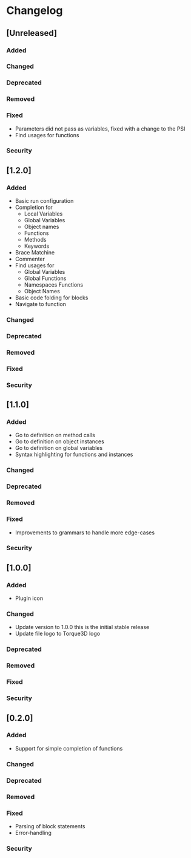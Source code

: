 # Changelog

## [Unreleased]
### Added

### Changed

### Deprecated

### Removed

### Fixed
- Parameters did not pass as variables, fixed with a change to the PSI
- Find usages for functions
### Security
## [1.2.0]
### Added
- Basic run configuration
- Completion for
  - Local Variables
  - Global Variables
  - Object names
  - Functions
  - Methods
  - Keywords
- Brace Matchine
- Commenter
- Find usages for
  - Global Variables
  - Global Functions
  - Namespaces Functions
  - Object Names
- Basic code folding for blocks
- Navigate to function
### Changed

### Deprecated

### Removed

### Fixed

### Security
## [1.1.0]
### Added
- Go to definition on method calls
- Go to definition on object instances
- Go to definition on global variables
- Syntax highlighting for functions and instances

### Changed

### Deprecated

### Removed

### Fixed
- Improvements to grammars to handle more edge-cases

### Security
## [1.0.0]
### Added
- Plugin icon

### Changed
- Update version to 1.0.0 this is the initial stable release
- Update file logo to Torque3D logo

### Deprecated

### Removed

### Fixed

### Security
## [0.2.0]
### Added
- Support for simple completion of functions

### Changed

### Deprecated

### Removed

### Fixed
- Parsing of block statements
- Error-handling

### Security
